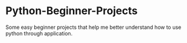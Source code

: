 # Python-Beginner-Projects
Some easy beginner projects that help me better understand how to use python through application. 
